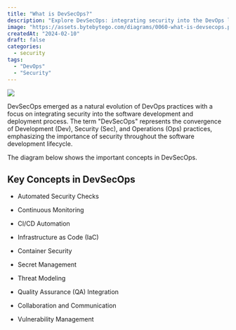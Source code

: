 ```yaml
---
title: "What is DevSecOps?"
description: "Explore DevSecOps: integrating security into the DevOps lifecycle."
image: "https://assets.bytebytego.com/diagrams/0060-what-is-devsecops.png"
createdAt: "2024-02-10"
draft: false
categories:
  - security
tags:
  - "DevOps"
  - "Security"
---
```


![](https://assets.bytebytego.com/diagrams/0060-what-is-devsecops.png)

DevSecOps emerged as a natural evolution of DevOps practices with a focus on integrating security into the software development and deployment process. The term "DevSecOps" represents the convergence of Development (Dev), Security (Sec), and Operations (Ops) practices, emphasizing the importance of security throughout the software development lifecycle.

The diagram below shows the important concepts in DevSecOps.

## Key Concepts in DevSecOps

*   Automated Security Checks

*   Continuous Monitoring

*   CI/CD Automation

*   Infrastructure as Code (IaC)

*   Container Security

*   Secret Management

*   Threat Modeling

*   Quality Assurance (QA) Integration

*   Collaboration and Communication

*   Vulnerability Management
